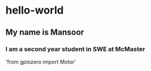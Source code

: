 # hello-world
## My name is Mansoor
### I am a second year student in SWE at McMaster

'from gpiozero import Motor'
